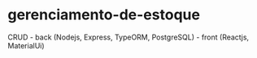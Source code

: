 # gerenciamento-de-estoque
CRUD - back (Nodejs, Express, TypeORM, PostgreSQL) - front (Reactjs, MaterialUi) 
